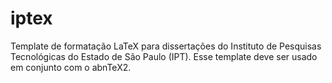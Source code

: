 iptex
=====

Template de formatação LaTeX para dissertações do Instituto de Pesquisas Tecnológicas do Estado de São Paulo (IPT). Esse template deve ser usado em conjunto com o abnTeX2.
